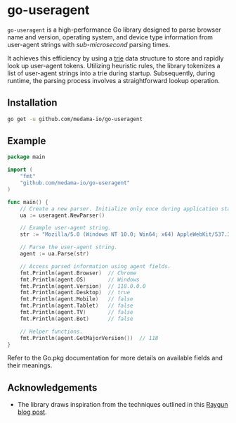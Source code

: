 # go-useragent

`go-useragent` is a high-performance Go library designed to parse browser name and version, operating system, and device type information from user-agent strings with _sub-microsecond_ parsing times.

It achieves this efficiency by using a [trie](https://en.wikipedia.org/wiki/Trie) data structure to store and rapidly look up user-agent tokens. Utilizing heuristic rules, the library tokenizes a list of user-agent strings into a trie during startup. Subsequently, during runtime, the parsing process involves a straightforward lookup operation.

## Installation

```bash
go get -u github.com/medama-io/go-useragent
```

## Example

```go
package main

import (
	"fmt"
	"github.com/medama-io/go-useragent"
)

func main() {
	// Create a new parser. Initialize only once during application startup.
	ua := useragent.NewParser()

	// Example user-agent string.
	str := "Mozilla/5.0 (Windows NT 10.0; Win64; x64) AppleWebKit/537.36 (KHTML, like Gecko) Chrome/118.0.0.0 Safari/537.36"

	// Parse the user-agent string.
	agent := ua.Parse(str)

	// Access parsed information using agent fields.
	fmt.Println(agent.Browser)  // Chrome
	fmt.Println(agent.OS)       // Windows
	fmt.Println(agent.Version)  // 118.0.0.0
	fmt.Println(agent.Desktop)  // true
	fmt.Println(agent.Mobile)   // false
	fmt.Println(agent.Tablet)   // false
	fmt.Println(agent.TV)       // false
	fmt.Println(agent.Bot)      // false

	// Helper functions.
	fmt.Println(agent.GetMajorVersion())  // 118
}
```
Refer to the Go.pkg documentation for more details on available fields and their meanings.

## Acknowledgements

- The library draws inspiration from the techniques outlined in this [Raygun blog post](https://raygun.com/blog/possibility-tree-fast-string-parsing/).